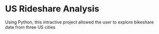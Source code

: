 # US Rideshare Analysis
 Using Python, this intractive project allowed the user to explore bikeshare date from three US cities 
